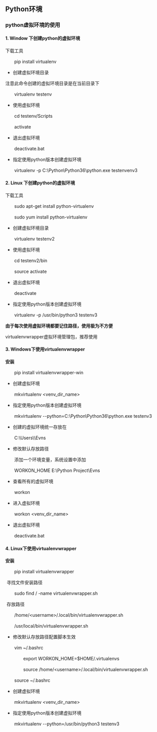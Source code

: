 ## Python环境

### python虚拟环境的使用

#### 1. Window 下创建python的虚拟环境

下载工具

　　pip install virtualenv

- 创建虚拟环境目录

注意此命令创建的虚拟环境目录是在当前目录下

　　virtualenv testenv

- 使用虚拟环境

　　cd testenv/Scripts

　　activate

- 退出虚拟环境

　　deactivate.bat

- 指定使用python版本创建虚拟环境

　　virtualenv -p C:\Python\Python36\python.exe testenvenv3



#### 2. Linux 下创建python的虚拟环境

下载工具

　　sudo apt-get install python-virtualenv

　　sudo yum install python-virtualenv

- 创建虚拟环境目录

　　virtualenv testenv2

- 使用虚拟环境

　　cd testenv2/bin

　　source activate

- 退出虚拟环境

　　deactivate

- 指定使用python版本创建虚拟环境

　　virtualenv -p /usr/bin/python3 testenv3



**由于每次使用虚拟环境都要记住路径，使用极为不方便**

virtualenvwrapper虚拟环境管理包，推荐使用



#### 3. Windows下使用virtualenvwrapper

**安装**

　　pip install virtualenvwrapper-win

- 创建虚拟环境

　　mkvirtualenv <venv_dir_name>

- 指定使用python版本创建虚拟环境

　　mkvirtualenv --python=C:\Python\Python36\python.exe testenv3

- 创建的虚拟环境统一存放在

　　C:\Users\\<Username>\Evns

- 修改默认存放路径

　　添加一个环境变量，系统设置中添加

　　WORKON_HOME E:\Python Project\Evns

- 查看所有的虚拟环境

　　workon

- 进入虚拟环境

　　workon <venv_dir_name>

- 退出虚拟环境

　　deactivate.bat



#### 4. Linux下使用virtualenvwrapper

**安装**

　　pip install virtualenvwrapper

​       寻找文件安装路径

　　sudo find / -name virtualenvwrapper.sh

​       存放路径

　　/home/\<username>/.local/bin/virtualenvwrapper.sh

　　/usr/local/bin/virtualenvwrapper.sh

- 修改默认存放路径配置脚本生效

　　vim ~/.bashrc

　　　　export WORKON_HOME=$HOME/.virtualenvs

　　　　source /home/\<username\>/.local/bin/virtualenvwrapper.sh

　　source ~/.bashrc

- 创建虚拟环境

　　mkvirtualenv <venv_dir_name>

- 指定使用python版本创建虚拟环境

　　mkvirtualenv --python=/usr/bin/python3 testenv3
